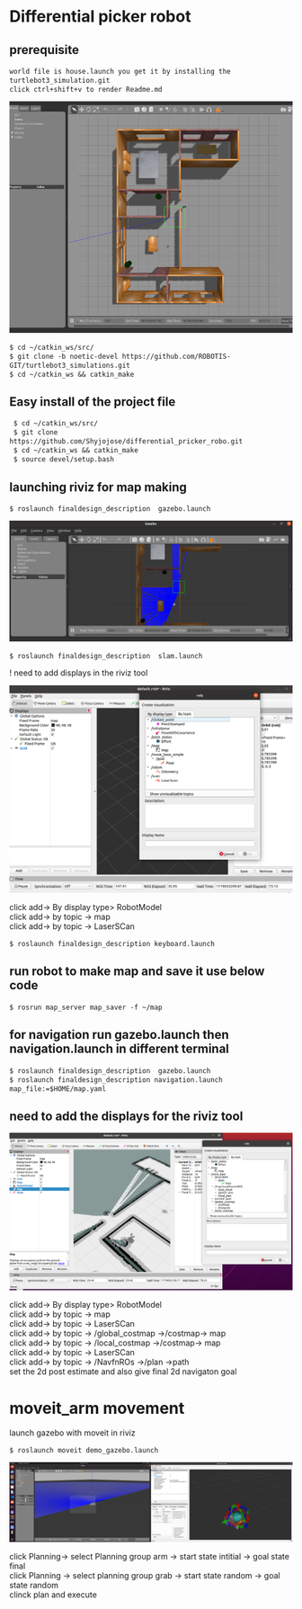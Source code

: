 # Differential picker robot 
  ## prerequisite
    world file is house.launch you get it by installing the turtlebot3_simulation.git
    click ctrl+shift+v to render Readme.md

![alt text](screnshot/screen1.png)

    $ cd ~/catkin_ws/src/
    $ git clone -b noetic-devel https://github.com/ROBOTIS-GIT/turtlebot3_simulations.git
    $ cd ~/catkin_ws && catkin_make
## Easy install of the project file

     $ cd ~/catkin_ws/src/
     $ git clone  https://github.com/Shyjojose/differential_pricker_robo.git
     $ cd ~/catkin_ws && catkin_make
     $ source devel/setup.bash
 
## launching riviz for map making 

    $ roslaunch finaldesign_description  gazebo.launch

![alt text](screnshot/SCREEN2.png)

    $ roslaunch finaldesign_description  slam.launch

! need to add displays in the riviz tool 

![alt text](screnshot/screen3.png)

click add-> By display type> RobotModel <br>
click add-> by topic -> map <br>
click add-> by topic -> LaserSCan <br>

    $ roslaunch finaldesign_description keyboard.launch

## run robot to make map and save it use below code 

    $ rosrun map_server map_saver -f ~/map

## for navigation run gazebo.launch then navigation.launch in different terminal 

    $ roslaunch finaldesign_description  gazebo.launch
    $ roslaunch finaldesign_description navigation.launch map_file:=$HOME/map.yaml

 ## need to add the displays for the riviz tool
![alt text](screnshot/screen4.png)

click add-> By display type> RobotModel <br>
click add-> by topic -> map <br>
click add-> by topic -> LaserSCan <br>
click add-> by topic -> /global_costmap ->/costmap-> map <br>
click add-> by topic -> /local_costmap ->/costmap-> map <br>
click add-> by topic -> LaserSCan <br>
click add-> by topic -> /NavfnROs ->/plan ->path <br>
set the 2d post estimate and also give final 2d navigaton goal <br>


 # moveit_arm movement

launch gazebo with moveit in riviz

    $ roslaunch moveit demo_gazebo.launch


![alt text](screnshot/screen5.png)

click Planning-> select Planning group arm -> start state intitial -> goal state final <br>
click Planning -> select planning group grab -> start state random -> goal state random <br>
clinck plan and execute 



